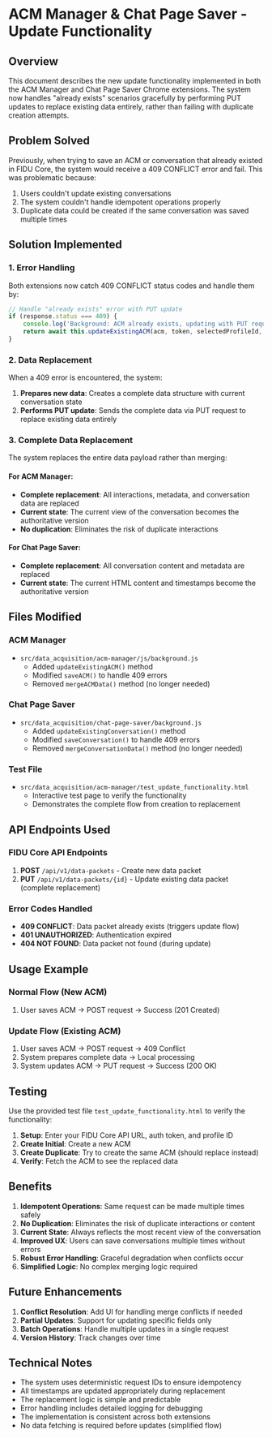 # ACM Manager & Chat Page Saver - Update Functionality

## Overview

This document describes the new update functionality implemented in both the ACM Manager and Chat Page Saver Chrome extensions. The system now handles "already exists" scenarios gracefully by performing PUT updates to replace existing data entirely, rather than failing with duplicate creation attempts.

## Problem Solved

Previously, when trying to save an ACM or conversation that already existed in FIDU Core, the system would receive a 409 CONFLICT error and fail. This was problematic because:

1. Users couldn't update existing conversations
2. The system couldn't handle idempotent operations properly
3. Duplicate data could be created if the same conversation was saved multiple times

## Solution Implemented

### 1. Error Handling

Both extensions now catch 409 CONFLICT status codes and handle them by:

```javascript
// Handle "already exists" error with PUT update
if (response.status === 409) {
    console.log('Background: ACM already exists, updating with PUT request');
    return await this.updateExistingACM(acm, token, selectedProfileId, title);
}
```

### 2. Data Replacement

When a 409 error is encountered, the system:

1. **Prepares new data**: Creates a complete data structure with current conversation state
2. **Performs PUT update**: Sends the complete data via PUT request to replace existing data entirely

### 3. Complete Data Replacement

The system replaces the entire data payload rather than merging:

#### For ACM Manager:
- **Complete replacement**: All interactions, metadata, and conversation data are replaced
- **Current state**: The current view of the conversation becomes the authoritative version
- **No duplication**: Eliminates the risk of duplicate interactions

#### For Chat Page Saver:
- **Complete replacement**: All conversation content and metadata are replaced
- **Current state**: The current HTML content and timestamps become the authoritative version

## Files Modified

### ACM Manager
- `src/data_acquisition/acm-manager/js/background.js`
  - Added `updateExistingACM()` method
  - Modified `saveACM()` to handle 409 errors
  - Removed `mergeACMData()` method (no longer needed)

### Chat Page Saver
- `src/data_acquisition/chat-page-saver/background.js`
  - Added `updateExistingConversation()` method
  - Modified `saveConversation()` to handle 409 errors
  - Removed `mergeConversationData()` method (no longer needed)

### Test File
- `src/data_acquisition/acm-manager/test_update_functionality.html`
  - Interactive test page to verify the functionality
  - Demonstrates the complete flow from creation to replacement

## API Endpoints Used

### FIDU Core API Endpoints

1. **POST** `/api/v1/data-packets` - Create new data packet
2. **PUT** `/api/v1/data-packets/{id}` - Update existing data packet (complete replacement)

### Error Codes Handled

- **409 CONFLICT**: Data packet already exists (triggers update flow)
- **401 UNAUTHORIZED**: Authentication expired
- **404 NOT FOUND**: Data packet not found (during update)

## Usage Example

### Normal Flow (New ACM)
1. User saves ACM → POST request → Success (201 Created)

### Update Flow (Existing ACM)
1. User saves ACM → POST request → 409 Conflict
2. System prepares complete data → Local processing
3. System updates ACM → PUT request → Success (200 OK)

## Testing

Use the provided test file `test_update_functionality.html` to verify the functionality:

1. **Setup**: Enter your FIDU Core API URL, auth token, and profile ID
2. **Create Initial**: Create a new ACM
3. **Create Duplicate**: Try to create the same ACM (should replace instead)
4. **Verify**: Fetch the ACM to see the replaced data

## Benefits

1. **Idempotent Operations**: Same request can be made multiple times safely
2. **No Duplication**: Eliminates the risk of duplicate interactions or content
3. **Current State**: Always reflects the most recent view of the conversation
4. **Improved UX**: Users can save conversations multiple times without errors
5. **Robust Error Handling**: Graceful degradation when conflicts occur
6. **Simplified Logic**: No complex merging logic required

## Future Enhancements

1. **Conflict Resolution**: Add UI for handling merge conflicts if needed
2. **Partial Updates**: Support for updating specific fields only
3. **Batch Operations**: Handle multiple updates in a single request
4. **Version History**: Track changes over time

## Technical Notes

- The system uses deterministic request IDs to ensure idempotency
- All timestamps are updated appropriately during replacement
- The replacement logic is simple and predictable
- Error handling includes detailed logging for debugging
- The implementation is consistent across both extensions
- No data fetching is required before updates (simplified flow) 